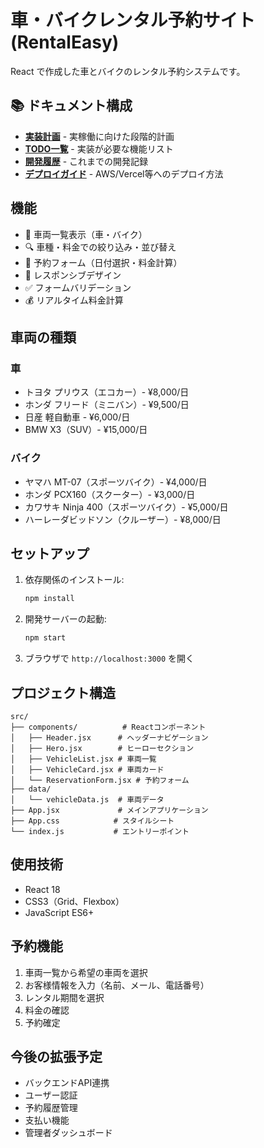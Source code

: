 # 車・バイクレンタル予約サイト (RentalEasy)

React で作成した車とバイクのレンタル予約システムです。

## 📚 ドキュメント構成

- **[実装計画](docs/planning/IMPLEMENTATION_PLAN.md)** - 実稼働に向けた段階的計画
- **[TODO一覧](docs/planning/TODO.md)** - 実装が必要な機能リスト
- **[開発履歴](docs/development/CHANGELOG.md)** - これまでの開発記録
- **[デプロイガイド](docs/deployment/)** - AWS/Vercel等へのデプロイ方法

## 機能

- 🚗 車両一覧表示（車・バイク）
- 🔍 車種・料金での絞り込み・並び替え
- 📅 予約フォーム（日付選択・料金計算）
- 📱 レスポンシブデザイン
- ✅ フォームバリデーション
- 💰 リアルタイム料金計算

## 車両の種類

### 車
- トヨタ プリウス（エコカー）- ¥8,000/日
- ホンダ フリード（ミニバン）- ¥9,500/日
- 日産 軽自動車 - ¥6,000/日
- BMW X3（SUV）- ¥15,000/日

### バイク
- ヤマハ MT-07（スポーツバイク）- ¥4,000/日
- ホンダ PCX160（スクーター）- ¥3,000/日
- カワサキ Ninja 400（スポーツバイク）- ¥5,000/日
- ハーレーダビッドソン（クルーザー）- ¥8,000/日

## セットアップ

1. 依存関係のインストール:
   ```bash
   npm install
   ```

2. 開発サーバーの起動:
   ```bash
   npm start
   ```

3. ブラウザで `http://localhost:3000` を開く

## プロジェクト構造

```
src/
├── components/          # Reactコンポーネント
│   ├── Header.jsx      # ヘッダーナビゲーション
│   ├── Hero.jsx        # ヒーローセクション
│   ├── VehicleList.jsx # 車両一覧
│   ├── VehicleCard.jsx # 車両カード
│   └── ReservationForm.jsx # 予約フォーム
├── data/
│   └── vehicleData.js  # 車両データ
├── App.jsx             # メインアプリケーション
├── App.css            # スタイルシート
└── index.js           # エントリーポイント
```

## 使用技術

- React 18
- CSS3（Grid、Flexbox）
- JavaScript ES6+

## 予約機能

1. 車両一覧から希望の車両を選択
2. お客様情報を入力（名前、メール、電話番号）
3. レンタル期間を選択
4. 料金の確認
5. 予約確定

## 今後の拡張予定

- バックエンドAPI連携
- ユーザー認証
- 予約履歴管理
- 支払い機能
- 管理者ダッシュボード
